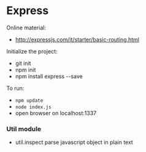 # Express

Online material:
- http://expressjs.com/it/starter/basic-routing.html

Initialize the project:
- git init
- npm init
- npm install express --save

To run:
- `npm update`
- `node index.js`
- open browser on localhost:1337

### Util module
- util.inspect parse javascript object in plain text